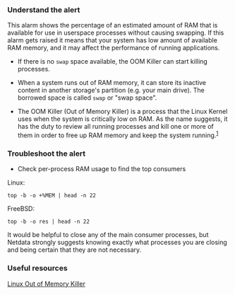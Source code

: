 ### Understand the alert

This alarm shows the percentage of an estimated amount of RAM that is available for use in userspace processes without causing swapping. If this alarm gets raised it means that your system has low amount of available RAM memory, and it may affect the performance of running applications.

- If there is no `swap` space available, the OOM Killer can start killing processes.

- When a system runs out of RAM memory, it can store its inactive content in another storage's partition (e.g. your
main drive). The borrowed space is called `swap` or "swap space".

- The OOM Killer (Out of Memory Killer) is a process that the Linux Kernel uses when the system is critically low on
RAM. As the name suggests, it has the duty to review all running processes and kill one or more of them in order
to free up RAM memory and keep the system running.<sup>[1](https://neo4j.com/developer/kb/linux-out-of-memory-killer/)</sup>

### Troubleshoot the alert

- Check per-process RAM usage to find the top consumers

Linux:
```
top -b -o +%MEM | head -n 22
```
FreeBSD:
```
top -b -o res | head -n 22
```

It would be helpful to close any of the main consumer processes, but Netdata strongly suggests knowing exactly what processes you are closing and being certain that they are not necessary.

### Useful resources
[Linux Out of Memory Killer](https://neo4j.com/developer/kb/linux-out-of-memory-killer/)
